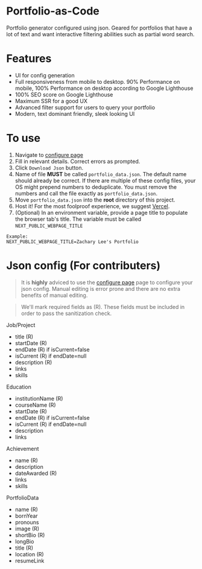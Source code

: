 # Portfolio-as-Code

Portfolio generator configured using json. Geared for portfolios that have a lot of text and want interactive filtering abilities such as partial word search. 

# Features
- UI for config generation 
- Full responsiveness from mobile to desktop. 90% Performance on mobile, 100% Performance on desktop according to Google Lighthouse
- 100% SEO score on Google Lighthouse
- Maximum SSR for a good UX
- Advanced filter support for users to query your portfolio
- Modern, text dominant friendly, sleek looking UI

# To use
1. Navigate to [configure page]("https://zacharyLYH.bio/configure")
2. Fill in relevant details. Correct errors as prompted.
3. Click `Download Json` button.
4. Name of file **MUST** be called `portfolio_data.json`. The default name should already be correct. If there are multiple of these config files, your OS might prepend numbers to deduplicate. You must remove the numbers and call the file exactly as `portfolio_data.json`.
5. Move `portfolio_data.json` into the **root** directory of this project. 
6. Host it! For the most foolproof experience, we suggest [Vercel](https://medium.com/@hikmohadetunji/hosting-your-first-website-on-vercel-a-step-by-step-guide-95061f1ca687).
7. (Optional) In an environment variable, provide a page title to populate the browser tab's title. The variable must be called `NEXT_PUBLIC_WEBPAGE_TITLE`
```
Example:
NEXT_PUBLIC_WEBPAGE_TITLE=Zachary Lee's Portfolio
```


# Json config (For contributers)
> It is **highly** adviced to use the [configure page]("https://zacharyLYH.bio/configure") page to configure your json config. Manual editing is error prone and there are no extra benefits of manual editing.

> We'll mark required fields as (R). These fields must be included in order to pass the sanitization check.

Job/Project
- title (R)
- startDate (R)
- endDate (R) if isCurrent=false
- isCurrent (R) if endDate=null
- description (R)
- links
- skills

Education
- institutionName (R)
- courseName (R)
- startDate (R)
- endDate (R) if isCurrent=false
- isCurrent (R) if endDate=null
- description 
- links

Achievement 
- name (R)
- description 
- dateAwarded (R)
- links
- skills


PortfolioData 
- name (R)
- bornYear 
- pronouns 
- image (R)
- shortBio (R)
- longBio 
- title (R)
- location (R)
- resumeLink 





